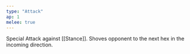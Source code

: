 ```yaml
---
type: "Attack"
ap: 1
melee: true
---
```


Special Attack against [[Stance]]. Shoves opponent to the next hex in the incoming direction.

